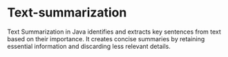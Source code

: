 # Text-summarization
Text Summarization in Java identifies and extracts key sentences from text based on their importance. It creates concise summaries by retaining essential information and discarding less relevant details.
